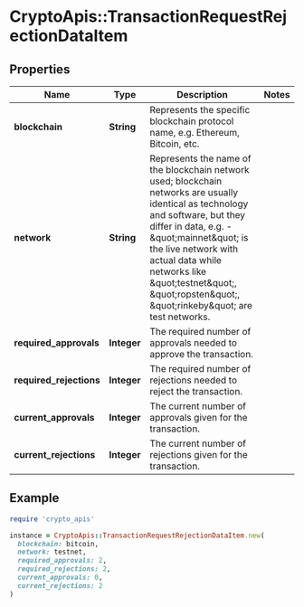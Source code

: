 # CryptoApis::TransactionRequestRejectionDataItem

## Properties

| Name | Type | Description | Notes |
| ---- | ---- | ----------- | ----- |
| **blockchain** | **String** | Represents the specific blockchain protocol name, e.g. Ethereum, Bitcoin, etc. |  |
| **network** | **String** | Represents the name of the blockchain network used; blockchain networks are usually identical as technology and software, but they differ in data, e.g. - \&quot;mainnet\&quot; is the live network with actual data while networks like \&quot;testnet\&quot;, \&quot;ropsten\&quot;, \&quot;rinkeby\&quot; are test networks. |  |
| **required_approvals** | **Integer** | The required number of approvals needed to approve the transaction. |  |
| **required_rejections** | **Integer** | The required number of rejections needed to reject the transaction. |  |
| **current_approvals** | **Integer** | The current number of approvals given for the transaction. |  |
| **current_rejections** | **Integer** | The current number of rejections given for the transaction. |  |

## Example

```ruby
require 'crypto_apis'

instance = CryptoApis::TransactionRequestRejectionDataItem.new(
  blockchain: bitcoin,
  network: testnet,
  required_approvals: 2,
  required_rejections: 2,
  current_approvals: 0,
  current_rejections: 2
)
```


